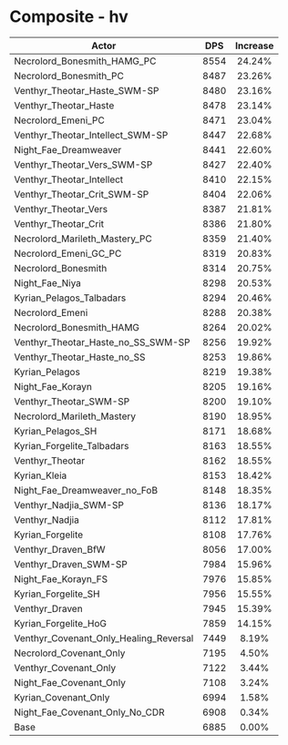 # Composite - hv
| Actor | DPS | Increase |
|---|:---:|:---:|
|Necrolord_Bonesmith_HAMG_PC|8554|24.24%|
|Necrolord_Bonesmith_PC|8487|23.26%|
|Venthyr_Theotar_Haste_SWM-SP|8480|23.16%|
|Venthyr_Theotar_Haste|8478|23.14%|
|Necrolord_Emeni_PC|8471|23.04%|
|Venthyr_Theotar_Intellect_SWM-SP|8447|22.68%|
|Night_Fae_Dreamweaver|8441|22.60%|
|Venthyr_Theotar_Vers_SWM-SP|8427|22.40%|
|Venthyr_Theotar_Intellect|8410|22.15%|
|Venthyr_Theotar_Crit_SWM-SP|8404|22.06%|
|Venthyr_Theotar_Vers|8387|21.81%|
|Venthyr_Theotar_Crit|8386|21.80%|
|Necrolord_Marileth_Mastery_PC|8359|21.40%|
|Necrolord_Emeni_GC_PC|8319|20.83%|
|Necrolord_Bonesmith|8314|20.75%|
|Night_Fae_Niya|8298|20.53%|
|Kyrian_Pelagos_Talbadars|8294|20.46%|
|Necrolord_Emeni|8288|20.38%|
|Necrolord_Bonesmith_HAMG|8264|20.02%|
|Venthyr_Theotar_Haste_no_SS_SWM-SP|8256|19.92%|
|Venthyr_Theotar_Haste_no_SS|8253|19.86%|
|Kyrian_Pelagos|8219|19.38%|
|Night_Fae_Korayn|8205|19.16%|
|Venthyr_Theotar_SWM-SP|8200|19.10%|
|Necrolord_Marileth_Mastery|8190|18.95%|
|Kyrian_Pelagos_SH|8171|18.68%|
|Kyrian_Forgelite_Talbadars|8163|18.55%|
|Venthyr_Theotar|8162|18.55%|
|Kyrian_Kleia|8153|18.42%|
|Night_Fae_Dreamweaver_no_FoB|8148|18.35%|
|Venthyr_Nadjia_SWM-SP|8136|18.17%|
|Venthyr_Nadjia|8112|17.81%|
|Kyrian_Forgelite|8108|17.76%|
|Venthyr_Draven_BfW|8056|17.00%|
|Venthyr_Draven_SWM-SP|7984|15.96%|
|Night_Fae_Korayn_FS|7976|15.85%|
|Kyrian_Forgelite_SH|7956|15.55%|
|Venthyr_Draven|7945|15.39%|
|Kyrian_Forgelite_HoG|7859|14.15%|
|Venthyr_Covenant_Only_Healing_Reversal|7449|8.19%|
|Necrolord_Covenant_Only|7195|4.50%|
|Venthyr_Covenant_Only|7122|3.44%|
|Night_Fae_Covenant_Only|7108|3.24%|
|Kyrian_Covenant_Only|6994|1.58%|
|Night_Fae_Covenant_Only_No_CDR|6908|0.34%|
|Base|6885|0.00%|
